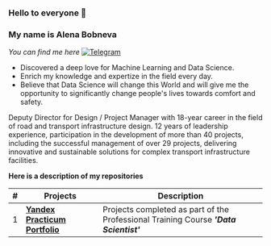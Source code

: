 ### Hello to everyone 👋

### My name is Alena Bobneva

*You can find me here* [![Telegram](https://downloader.disk.yandex.ru/preview/8f59a6eb79d6f27d1a9403ed0dfbfeb508415d85b944b7aa2b0ae0887aee5452/67461dd5/_2ZsaZBraRlzpaonDZKN-L9Ku_mEQGO0QgYF-GtnIss3RY-1tYW3qSxHVk5gFHRLhIKuiIYNfEQoiNeyf27oMg%3D%3D?uid=0&filename=Telegram.jpg&disposition=inline&hash=&limit=0&content_type=image%2Fjpeg&owner_uid=0&tknv=v2&size=45x45)](https://t.me/AlenaBobneva)

- Discovered a deep love for Machine Learning and Data Science. 
- Enrich my knowledge and expertize in the field every day. 
- Believe that Data Science will change this World and will give me the opportunity to significantly change people's lives towards comfort and safety.

Deputy Director for Design / Project Manager with 18-year career in the field of road and transport infrastructure design. 12 years of leadership experience, participation in the development of more than 40 projects, including the successful management of over 29 projects, delivering innovative and sustainable solutions for complex transport infrastructure facilities.



**Here is a description of my repositories** 

| #  | Projects | Description | 
| -- | ----------------------------- | ------------- | 
| 1  | [**Yandex Practicum Portfolio**](https://github.com/allenbext/Portfolio) | Projects completed as part of the Professional Training Course ***'Data Scientist'*** |  

<!---
allenbext/allenbext is a ✨ special ✨ repository because its `README.md` (this file) appears on your GitHub profile.
You can click the Preview link to take a look at your changes.
--->

